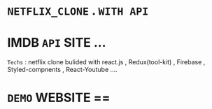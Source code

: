 # ` NETFLIX_CLONE ` . ` WITH API `
# IMDB `API` SITE ...

`Techs` : netflix clone bulided with react.js , Redux(tool-kit) , Firebase , Styled-compnents , React-Youtube ....

# `DEMO` WEBSITE == 

